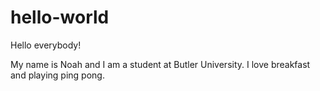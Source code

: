 # hello-world

Hello everybody!

My name is Noah and I am a student at Butler University.
I love breakfast and playing ping pong.
